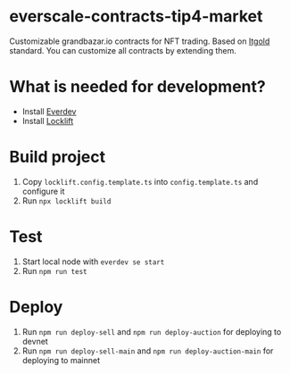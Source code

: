 # everscale-contracts-tip4-market

Customizable grandbazar.io contracts for NFT trading. Based on [Itgold](https://github.com/itgoldio/everscale-tip) standard. You can customize all contracts by extending them.

# What is needed for development?

- Install [Everdev](https://github.com/tonlabs/everdev)
- Install [Locklift](https://github.com/broxus/locklift)

# Build project

1. Copy ```locklift.config.template.ts``` into ```config.template.ts``` and configure it 
2. Run ```npx locklift build```

# Test

1. Start local node with ```everdev se start```
2. Run ```npm run test```

# Deploy

1. Run ```npm run deploy-sell``` and ```npm run deploy-auction``` for deploying to devnet
2. Run ```npm run deploy-sell-main``` and ```npm run deploy-auction-main``` for deploying to mainnet
